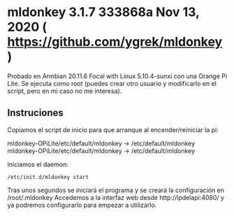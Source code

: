# mldonkey 3.1.7  333868a Nov 13, 2020     ( https://github.com/ygrek/mldonkey )
 Probado en Armbian 20.11.6 Focal with Linux 5.10.4-sunxi con una Orange Pi Lite. Se ejecuta como root (puedes crear otro usuario y modificarlo en el script, pero en mi caso no me interesa).
 
## Instruciones
Copiamos el script de inicio para que arranque al encender/reiniciar la pi:

mldonkey-OPiLite/etc/default/mldonkey → /etc/default/mldonkey  
mldonkey-OPiLite/etc/default/mldonkey → /etc/default/mldonkey  

Iniciamos el daemon:

    /etc/init.d/mldonkey start
Tras unos segundos se iniciará el programa y se creará la configuración en /root/.mldonkey
Accedemos a la interfaz web desde http://ipdelapi:4080/ y ya podremos configurarlo para empezar a utilizarlo.
